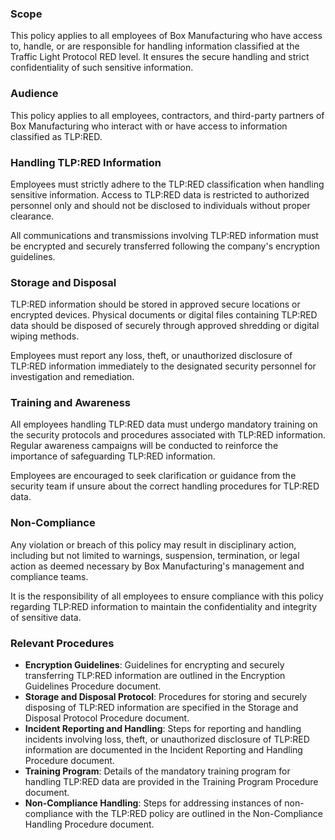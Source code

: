 ### Scope
This policy applies to all employees of Box Manufacturing who have access to, handle, or are responsible for handling information classified at the Traffic Light Protocol RED level. It ensures the secure handling and strict confidentiality of such sensitive information.

### Audience
This policy applies to all employees, contractors, and third-party partners of Box Manufacturing who interact with or have access to information classified as TLP:RED.

### Handling TLP:RED Information
Employees must strictly adhere to the TLP:RED classification when handling sensitive information. Access to TLP:RED data is restricted to authorized personnel only and should not be disclosed to individuals without proper clearance.

All communications and transmissions involving TLP:RED information must be encrypted and securely transferred following the company's encryption guidelines.

### Storage and Disposal
TLP:RED information should be stored in approved secure locations or encrypted devices. Physical documents or digital files containing TLP:RED data should be disposed of securely through approved shredding or digital wiping methods.

Employees must report any loss, theft, or unauthorized disclosure of TLP:RED information immediately to the designated security personnel for investigation and remediation.

### Training and Awareness
All employees handling TLP:RED data must undergo mandatory training on the security protocols and procedures associated with TLP:RED information. Regular awareness campaigns will be conducted to reinforce the importance of safeguarding TLP:RED information.

Employees are encouraged to seek clarification or guidance from the security team if unsure about the correct handling procedures for TLP:RED data.

### Non-Compliance
Any violation or breach of this policy may result in disciplinary action, including but not limited to warnings, suspension, termination, or legal action as deemed necessary by Box Manufacturing's management and compliance teams.

It is the responsibility of all employees to ensure compliance with this policy regarding TLP:RED information to maintain the confidentiality and integrity of sensitive data.

### Relevant Procedures
- **Encryption Guidelines**: Guidelines for encrypting and securely transferring TLP:RED information are outlined in the Encryption Guidelines Procedure document.
- **Storage and Disposal Protocol**: Procedures for storing and securely disposing of TLP:RED information are specified in the Storage and Disposal Protocol Procedure document.
- **Incident Reporting and Handling**: Steps for reporting and handling incidents involving loss, theft, or unauthorized disclosure of TLP:RED information are documented in the Incident Reporting and Handling Procedure document.
- **Training Program**: Details of the mandatory training program for handling TLP:RED data are provided in the Training Program Procedure document.
- **Non-Compliance Handling**: Steps for addressing instances of non-compliance with the TLP:RED policy are outlined in the Non-Compliance Handling Procedure document.
